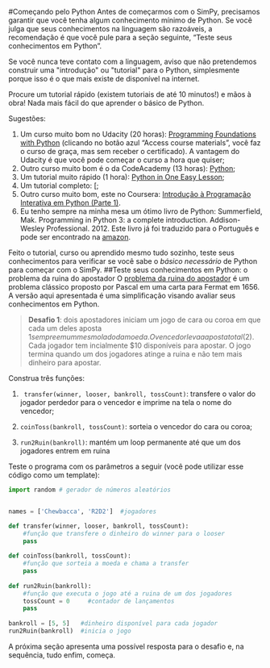 #Começando pelo Python
Antes de começarmos com o SimPy, precisamos garantir que você tenha algum conhecimento mínimo de Python. Se você julga que seus conhecimentos na linguagem são razoáveis, a recomendação é que você pule para a seção seguinte,  “Teste seus conhecimentos em Python”.

<!---
acho que ficaria melhor inverter a ordem, como comentei anteriormente...

Não, pq precisa instalar antes.
--->

Se você nunca teve contato com a linguagem, aviso que não pretendemos construir uma "introdução" ou "tutorial" para o Python, simplesmente porque isso é o que mais existe de disponível na internet. 

Procure um tutorial rápido (existem tutoriais de até 10 minutos!) e mãos à obra! Nada mais fácil do que aprender o básico de Python.

Sugestões:

1. Um curso muito bom no Udacity (20 horas): [Programming Foundations with Python](https://www.udacity.com/course/programming-foundations-with-python--ud036) (clicando no botão azul “Access course materials”, você faz o curso de graça, mas sem receber o certificado). A vantagem do Udacity é que você pode começar o curso a hora que quiser;
2. Outro curso muito bom é o da CodeAcademy (13 horas): [Python](https://www.codecademy.com/pt-BR/learn/python);
2.	Um tutorial muito rápido (1 hora): [Python in One Easy Lesson](http://cs.stanford.edu/people/nick/python-in-one-easy-lesson/);
3.	Um tutorial completo: [;
4.	Outro curso muito bom, este no Coursera: [Introdução à Programação Interativa em Python (Parte 1)](https://pt.coursera.org/course/interactivepython1).
5.	Eu tenho sempre na minha mesa um ótimo livro de Python: Summerfield, Mak. Programming in Python 3: a complete introduction. Addison-Wesley Professional. 2012. Este livro já foi traduzido para o Português e pode ser encontrado na [amazon](http://www.amazon.com.br/Programa%C3%A7%C3%A3o-Em-Python-Mark-Summerfield/dp/8576083841/ref=sr_1_7?s=books&ie=UTF8&qid=1448738880&sr=1-7&keywords=python).

Feito o tutorial, curso ou aprendido mesmo tudo sozinho, teste seus conhecimentos para verificar se você sabe o *básico* *necessário* de Python para começar com o SimPy.
##Teste seus conhecimentos em Python: o problema da ruina do apostador
O [problema da ruina do apostador](http://en.wikipedia.org/wiki/Gambler%27s_ruin) é um problema clássico proposto por Pascal em uma carta para Fermat em 1656. A versão aqui apresentada é uma simplificação visando avaliar seus conhecimentos em Python.
> **Desafio 1**: dois apostadores iniciam um jogo de cara ou coroa em que cada um deles aposta $1 sempre em um mesmo lado da moeda. O vencedor leva a aposta total ($2). Cada jogador tem incialmente $10 disponíveis para apostar. O jogo termina quando um dos jogadores atinge a ruina e não tem mais dinheiro para apostar.

Construa três funções:

1. ` transfer(winner, looser, bankroll, tossCount)`: transfere o valor do jogador perdedor para o vencedor e imprime na tela o nome do vencedor;

2. ```coinToss(bankroll, tossCount)```: sorteia o vencedor do cara ou coroa;

3. ```run2Ruin(bankroll)```: mantém um loop permanente até que um dos jogadores entrem em ruina


Teste o programa com os parâmetros a seguir (você pode utilizar esse código como um template):


```python
import random # gerador de números aleatórios


names = ['Chewbacca', 'R2D2']  #jogadores

def transfer(winner, looser, bankroll, tossCount):
    #função que transfere o dinheiro do winner para o looser 
    pass
    
def coinToss(bankroll, tossCount):
    #função que sorteia a moeda e chama a transfer
    pass
    
def run2Ruin(bankroll):
    #função que executa o jogo até a ruina de um dos jogadores
    tossCount = 0     #contador de lançamentos
    pass
    
bankroll = [5, 5]   #dinheiro disponível para cada jogador
run2Ruin(bankroll)  #inicia o jogo
```

A próxima seção apresenta uma possível resposta para o desafio e, na sequência, tudo enfim, começa.
